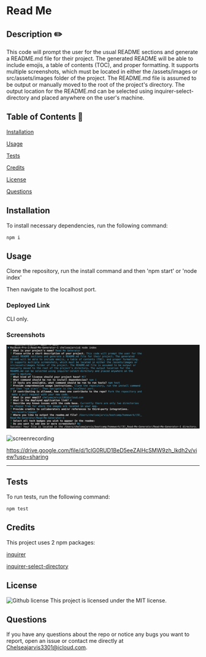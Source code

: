 # Read Me 
  
  ## Description  ✏️
  
This code will prompt the user for the usual README sections and generate a README.md file for their project. The generated README will be able to include emojis, a table of contents (TOC), and proper formatting. It supports multiple screenshots, which must be located in either the /assets/images or src/assets/images folder of the project. The README.md file is assumed to be output or manually moved to the root of the project's directory. The output location for the README.md can be selected using inquirer-select-directory and placed anywhere on the user's machine.
  
  ## Table of Contents 📖
  
  [Installation](#installation)

  [Usage](#usage)

  [Tests](#tests) 

  [Credits](#credits)

  [License](#license)

  [Questions](#questions)
  
  ## Installation 
  
  To install necessary dependencies, run the following command:
  
  ```
  npm i
  ```
  
  ## Usage 
  
  Clone the repository, run the install command and then 
  'npm start' 
  or 
  'node index'
 
  Then navigate to the localhost port.

  ### Deployed Link
 
 CLI only.

### Screenshots

![screenshot-0](assets/images/ss.png)

![screenrecording](https://drive.google.com/file/d/1clG0RUD1BeD5eeZAlHcSMW9zh_lkdh2v/view?usp=sharing)

https://drive.google.com/file/d/1clG0RUD1BeD5eeZAlHcSMW9zh_lkdh2v/view?usp=sharing
______________________________________________________________________________

## Tests 
  
To run tests, run the following command:
  
  ```
  npm test
  ```

## Credits 

This project uses 2 npm packages:

[inquirer](https://www.npmjs.com/package/inquirer)

[inquirer-select-directory](https://classic.yarnpkg.com/en/package/inquirer-select-directory)

## License

  ![Github license](https://img.shields.io/badge/license-MIT-blue.svg)
This project is licensed under the MIT license. 

 ## Questions 
  
 If you have any questions about the repo or notice any bugs you want to report, open an issue or contact me directly at Chelseajarvis3301@icloud.com.
  
  